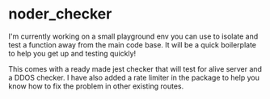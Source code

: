 # noder_checker

I'm currently working on a small playground env you can use to isolate and test a function away from the main code base.
It will be a quick boilerplate to help you get up and testing quickly!

This comes with a ready made jest checker that will test for alive server and a DDOS checker. I have also added a rate limiter in the package to help you know how to fix the problem in other existing routes.
